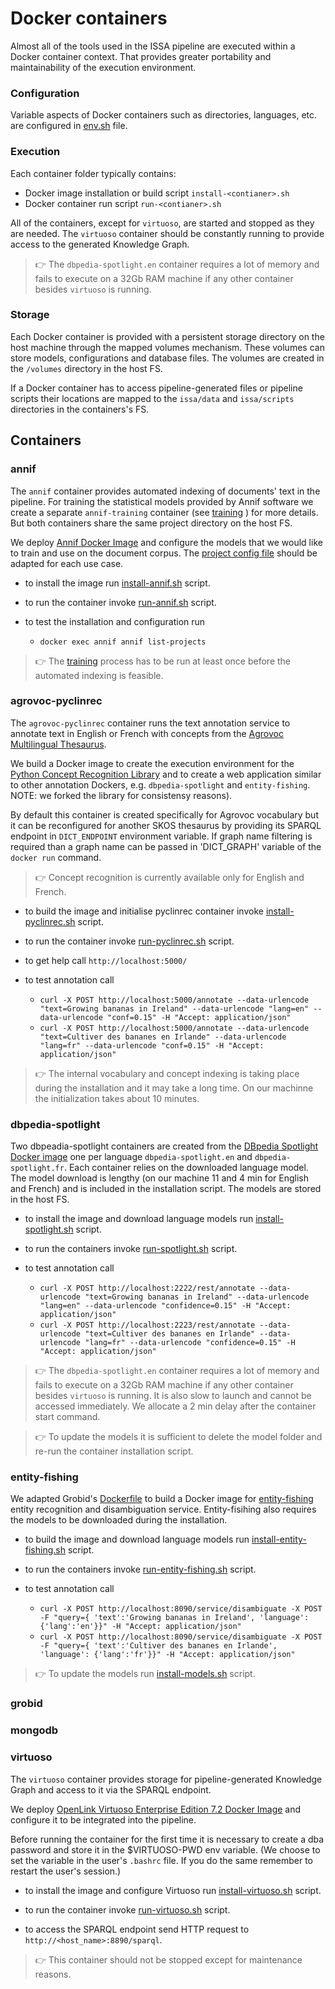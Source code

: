 # Docker containers

Almost all of the tools used in the ISSA pipeline are executed within a Docker container context. That provides greater portability and maintainability of the execution environment.

### Configuration

Variable aspects of Docker containers such as directories, languages, etc. are configured in [env.sh](../../env.sh) file.

### Execution

Each container folder typically contains: 
- Docker image installation or build script `install-<contianer>.sh`
- Docker container run script `run-<contianer>.sh`

All of the containers, except for `virtuoso`, are started and stopped as they are needed. The `virtuoso` container should be constantly running to provide access to the generated Knowledge Graph. 

>:point_right:  The `dbpedia-spotlight.en` container requires a lot of memory and fails to execute on a 32Gb RAM machine if any other container besides `virtuoso` is running.

### Storage
Each Docker container is provided with a persistent storage directory on the host machine through the mapped volumes mechanism. These volumes can store models, configurations and database files. The volumes are created in the `/volumes` directory in the host FS.

If a Docker container has to access pipeline-generated files or pipeline scripts their locations are mapped to the `issa/data` and `issa/scripts` directories in the containers's FS.

## Containers

### annif
The `annif` container provides automated indexing of documents' text in the pipeline. For training the statistical models provided by Annif software we create a separate `annif-training` container (see [training](../../training) ) for more details. But both containers share the same project directory on the host FS.

We deploy [Annif Docker Image](https://github.com/NatLibFi/Annif/wiki/Usage-with-Docker) and configure the models that we would like to train and use on the document corpus. The [project config file](annif/projects.cfg) should be adapted for each use case.

- to install the image run [install-annif.sh](annif/install-annif.sh) script.

- to run the container invoke [run-annif.sh](annif/run-annif.sh) script. 

- to test the installation and configuration run 
  - ```docker exec annif annif list-projects```
 
 >:point_right: The [training](../../training) process has to be run at least once before the automated indexing is feasible. 

### agrovoc-pyclinrec
The `agrovoc-pyclinrec` container runs the text annotation service to annotate text in English or French with concepts from the [Agrovoc Multilingual Thesaurus](https://agrovoc.fao.org).

We build a Docker image to create the execution environment for the [Python Concept Recognition Library](https://github.com/twktheainur/pyclinrec) and to create a web application similar to other annotation Dockers, e.g. `dbpedia-spotlight` and `entity-fishing`. NOTE: we forked the library for consistensy reasons). 

By default this container is created specifically for Agrovoc vocabulary but it can be reconfigured for another SKOS thesaurus by providing its SPARQL endpoint in `DICT_ENDPOINT` environment variable. If graph name filtering is required than a graph name can be passed in 'DICT_GRAPH' variable of the `docker run` command.

>:point_right: Concept recognition is currently available only for English and French.

- to build the image and initialise pyclinrec container invoke [install-pyclinrec.sh](agrovoc-pyclinrec/install-pyclinrec.sh) script.

- to run the container invoke [run-pyclinrec.sh](agrovoc-pyclinrec/run-pyclinrec.sh) script. 

- to get help call ```http://localhost:5000/```

- to test annotation call 

  - ```curl -X POST http://localhost:5000/annotate --data-urlencode "text=Growing bananas in Ireland" --data-urlencode "lang=en" --data-urlencode "conf=0.15" -H "Accept: application/json"``` 
  - ```curl -X POST http://localhost:5000/annotate --data-urlencode "text=Cultiver des bananes en Irlande" --data-urlencode "lang=fr" --data-urlencode "conf=0.15" -H "Accept: application/json"```

>:point_right: The internal vocabulary and concept indexing is taking place during the installation and it may take a long time. On our machinne the initialization takes about 10 minutes. 

### dbpedia-spotlight
Two dbpeadia-spotlight containers are created from the [DBpedia Spotlight Docker image](https://hub.docker.com/r/dbpedia/dbpedia-spotlight) one per language `dbpedia-spotlight.en` and `dbpedia-spotlight.fr`. Each container relies on the downloaded language model. The model download is lengthy (on our machine 11 and 4 min for English and French) and is included in the installation script. The models are stored in the host FS.

- to install the image and download language models run [install-spotlight.sh](dbpedia-spotlight/install-spotlight.sh) script.

- to run the containers invoke [run-spotlight.sh](dbpedia-spotlight/run-spotlight.sh) script. 

- to test annotation call 

  - ```curl -X POST http://localhost:2222/rest/annotate --data-urlencode "text=Growing bananas in Ireland" --data-urlencode "lang=en" --data-urlencode "confidence=0.15" -H "Accept: application/json"``` 
  - ```curl -X POST http://localhost:2223/rest/annotate --data-urlencode "text=Cultiver des bananes en Irlande" --data-urlencode "lang=fr" --data-urlencode "confidence=0.15" -H "Accept: application/json"```

>:point_right:  The `dbpedia-spotlight.en` container requires a lot of memory and fails to execute on a 32Gb RAM machine if any other container besides `virtuoso` is running. It is also slow to launch and cannot be accessed immediately. We allocate a 2 min delay after the container start command.
 
>:point_right: To update the models it is sufficient to delete the model folder and re-run the container installation script.


### entity-fishing
We adapted Grobid's [Dockerfile](https://github.com/kermitt2/grobid/blob/master/Dockerfile.crf) to build a Docker image for [entity-fishing](https://nerd.readthedocs.io/en/latest/) entity recognition and disambiguation service.  Entity-fisihing also requires the models to be downloaded during the installation.

- to build the image and download language models run [install-entity-fishing.sh](entity-fishing/install-entity-fishing.sh) script.

- to run the containers invoke [run-entity-fishing.sh](entity-fishing/run-entity-fishing.sh) script. 

- to test annotation call 

  - ```curl -X POST http://localhost:8090/service/disambiguate -X POST -F "query={ 'text':'Growing bananas in Ireland', 'language': {'lang':'en'}}" -H "Accept: application/json"``` 
  - ```curl -X POST http://localhost:8090/service/disambiguate -X POST -F "query={ 'text':'Cultiver des bananes en Irlande', 'language': {'lang':'fr'}}" -H "Accept: application/json"``` 

>:point_right: To update the models run [install-models.sh](entity-fishing/install-models.sh) script. 

### grobid

### mongodb

### virtuoso
The `virtuoso` container provides storage for pipeline-generated Knowledge Graph and access to it via the SPARQL endpoint.

We deploy [OpenLink Virtuoso Enterprise Edition 7.2 Docker Image](https://hub.docker.com/r/openlink/virtuoso-closedsource-8) and configure it to be integrated into the pipeline. 

Before running the container for the first time it is necessary to create a dba password and store it in the $VIRTUOSO-PWD env variable. (We choose to set the variable in the user's `.bashrc` file. If you do the same remember to restart the user's session.)

- to install the image and configure Virtuoso run [install-virtuoso.sh](vistuoso/install-virtuoso.sh) script.

- to run the container invoke [run-virtuoso.sh](vistuoso/install-virtuoso.sh) script. 

- to access the SPARQL endpoint send HTTP request to `http://<host_name>:8890/sparql`.

>:point_right: This container should not be stopped except for maintenance reasons.





